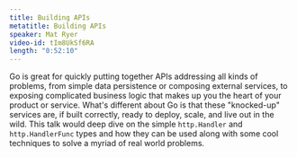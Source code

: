 ```yaml
---
title: Building APIs
metatitle: Building APIs
speaker: Mat Ryer
video-id: tIm8UkSf6RA
length: "0:52:10"
---
```

Go is great for quickly putting together APIs addressing all kinds of problems, from simple data persistence or composing external services, to exposing complicated business logic that makes up you the heart of your product or service. What's different about Go is that these "knocked-up" services are, if built correctly, ready to deploy, scale, and live out in the wild. This talk would deep dive on the simple `http.Handler` and `http.HandlerFunc` types and how they can be used along with some cool techniques to solve a myriad of real world problems.
